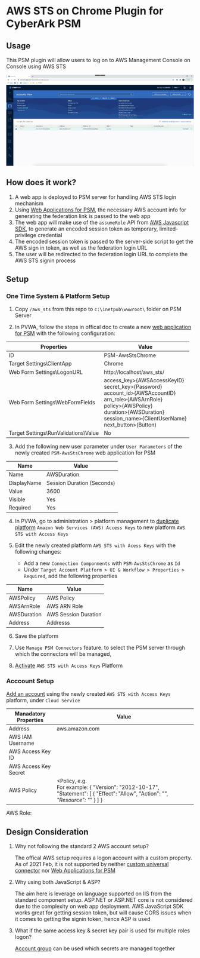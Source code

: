 # AWS STS on Chrome Plugin for CyberArk PSM

## Usage
This PSM plugin will allow users to log on to AWS Management Console on Console using AWS STS

![demo video](images/aws_sts_chrome_small.gif)

## How does it work?

1. A web app is deployed to PSM server for handling AWS STS login mechanism
2. Using [Web Applications for PSM](https://docs.cyberark.com/Product-Doc/OnlineHelp/PAS/Latest/en/Content/PASIMP/psm_WebApplication.htm?tocpath=Developer%7CCreate%20extensions%7CPSM%20Connectors%7C_____2), the necessary AWS account info for generating the federation link is passed to the web app 
3. The web app will make use of the `assumeRole` API from [AWS Javascript SDK](https://docs.aws.amazon.com/AWSJavaScriptSDK/latest/AWS/STS.html#assumeRole-property), to generate an encoded session token as temporary, limited-privilege credential
4. The encoded session token is passed to the server-side script to get the AWS sign in token, as well as the federation login URL
5. The user will be redirected to the federation login URL to complete the AWS STS signin process

## Setup 

### One Time System & Platform Setup
1. Copy `/aws_sts` from this repo to `c:\inetpub\wwwroot\` folder on PSM Server

2. In PVWA, follow the steps in offical doc to create a new [web application for PSM](https://docs.cyberark.com/Product-Doc/OnlineHelp/PAS/Latest/en/Content/PASIMP/psm_WebApplication.htm?tocpath=Developer%7CCreate%20extensions%7CPSM%20Connectors%7C_____2#Configuration) with the following configuration:

Properties|Value
----------|-----
ID| PSM-AwsStsChrome
Target Settings\ClientApp|Chrome 
Web Form Settings\LogonURL|http://localhost/aws_sts/
Web Form Settings\WebFormFields|access_key>{AWSAccessKeyID}</br>secret_key>{Password}</br>account_id>{AWSAccountID}</br>arn_role>{AWSArnRole}</br>policy>{AWSPolicy}</br>duration>{AWSDuration}</br>session_name>{ClientUserName}</br>next_button>(Button)
Target Settings\RunValidations\Value|No

3. Add the following new user parameter under `User Parameters` of the newly created `PSM-AwsStsChrome` web application for PSM

Name|Value
----|-----
Name|AWSDuration
DisplayName|Session Duration (Seconds)
Value|3600
Visible|Yes
Required|Yes

4. In PVWA, go to administration > platform management to [duplicate platform](https://docs.cyberark.com/Product-Doc/OnlineHelp/PrivCloud/Latest/en/Content/PASIMP/manage-platforms.htm) `Amazon Web Services (AWS) Access Keys` to new platform `AWS STS with Access Keys`

5. Edit the newly created platform `AWS STS with Acess Keys` with the following changes:
   - Add a new `Connection Componments` with `PSM-AwsStsChrome` as `Id`
   - Under `Target Account Platform > UI & Workflow > Properties > Required`, add the following properties

Name|Value
----|-----
AWSPolicy|AWS Policy
AWSArnRole|AWS ARN Role
AWSDuration|AWS Session Duration
Address|Addresss

6. Save the platform

7.  Use `Manage PSM Connectors` feature. to select the PSM server through which the connectors will be managed, 

8. [Activate](https://docs.cyberark.com/Product-Doc/OnlineHelp/PAS/Latest/en/Content/PASIMP/Activating-and-Deactivating-Platforms.htm) `AWS STS with Access Keys` Platform

### Acccount Setup

[Add an account](https://docs.cyberark.com/Product-Doc/OnlineHelp/PAS/Latest/en/Content/NewUI/NewUI-Add-an-account-in-PVWA.htm) using the newly created `AWS STS with Access Keys` platform, under `Cloud Service` 

Manadatory Properties|Value
---------------------|----
Address|aws.amazon.com
AWS IAM Username| <AWS acccount IAM Username of the access key with AssumeRole permission >
AWS Access Key ID | <AWS acccount access key with AssumeRole permission>
AWS Access Key Secret | <AWS acccount secret key with AssumeRole permission>
AWS Policy| <Policy, e.g. <Your secret key with AssumeRole permission><br/>For example: { "Version": "2012-10-17", "Statement": [ { "Effect": "Allow", "Action": "*", "Resource": "*" } ] }
AWS Role: <the IAM role> 

   

## Design Consideration
1. Why not following the standard 2 AWS account setup?

   The offical AWS setup requires a logon account with a custom property.    
   As of 2021 Feb, it is not supported by neither [custom universal connector](https://docs.cyberark.com/Product-Doc/OnlineHelp/PAS/Latest/en/Content/PASIMP/psm_Develop_universal_connector.htm?TocPath=Developer%7CCreate%20extensions%7CPSM%20Connectors%7C_____1) nor  [Web Applications for PSM](https://docs.cyberark.com/Product-Doc/OnlineHelp/PAS/Latest/en/Content/PASIMP/psm_WebApplication.htm?tocpath=Developer%7CCreate%20extensions%7CPSM%20Connectors%7C_____2)

2. Why using both JavaScript & ASP?

   The aim here is leverage on language supported on IIS from the standard component setup.
   ASP.NET or ASP.NET core is not considered due to the complexity on web app deployment.
   AWS JavaScript SDK works great for getting session token, but will cause CORS issues when it comes to getting the signin token, hence ASP is used 

3. What if the same access key & secret key pair is used for multiple roles logon?

   [Account group](https://docs.cyberark.com/Product-Doc/OnlineHelp/PAS/Latest/en/Content/PASIMP/Account-Groups.htm) can be used which secrets are managed together


